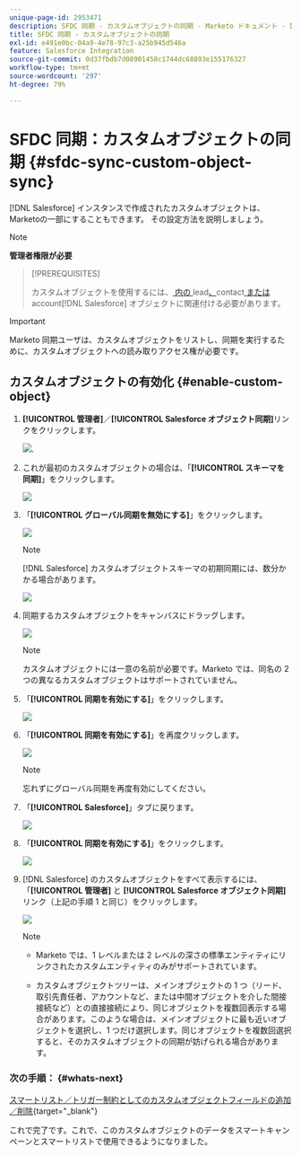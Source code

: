 ```yaml
---
unique-page-id: 2953471
description: SFDC 同期 - カスタムオブジェクトの同期 - Marketo ドキュメント - 製品ドキュメント
title: SFDC 同期 - カスタムオブジェクトの同期
exl-id: e491e0bc-04a9-4e78-97c3-a25b945d546a
feature: Salesforce Integration
source-git-commit: 0d37fbdb7d08901458c1744dc68893e155176327
workflow-type: tm+mt
source-wordcount: '297'
ht-degree: 79%

---
```


# SFDC 同期：カスタムオブジェクトの同期 {#sfdc-sync-custom-object-sync}

[!DNL Salesforce] インスタンスで作成されたカスタムオブジェクトは、Marketoの一部にすることもできます。  その設定方法を説明しましょう。

>[!NOTE]
>
>**管理者権限が必要**

>[!PREREQUISITES]
>
>カスタムオブジェクトを使用するには、[ 内の ](/help/marketo/product-docs/crm-sync/salesforce-sync/sfdc-sync-details/sfdc-sync-field-sync.md)lead[、](/help/marketo/product-docs/crm-sync/salesforce-sync/sfdc-sync-details/sfdc-sync-contact-sync.md)contact[ または ](/help/marketo/product-docs/crm-sync/salesforce-sync/sfdc-sync-details/sfdc-sync-account-sync.md)account[!DNL Salesforce] オブジェクトに関連付ける必要があります。

>[!IMPORTANT]
>
>Marketo 同期ユーザは、カスタムオブジェクトをリストし、同期を実行するために、カスタムオブジェクトへの読み取りアクセス権が必要です。

## カスタムオブジェクトの有効化  {#enable-custom-object}

1. **[!UICONTROL 管理者]**／**[!UICONTROL Salesforce オブジェクト同期]**&#x200B;リンクをクリックします。

   ![](assets/image2015-11-19-10-3a28-3a5.png).

1. これが最初のカスタムオブジェクトの場合は、「**[!UICONTROL スキーマを同期]**」をクリックします。

   ![](assets/rtaimage-2.png)

1. 「**[!UICONTROL グローバル同期を無効にする]**」をクリックします。

   ![](assets/image2015-4-22-10-3a45-3a0.png)

   >[!NOTE]
   >
   >[!DNL Salesforce] カスタムオブジェクトスキーマの初期同期には、数分かかる場合があります。

   ![](assets/image2015-4-22-10-3a45-3a18.png)

1. 同期するカスタムオブジェクトをキャンバスにドラッグします。

   ![](assets/image2015-4-22-10-3a45-3a30.png)

   >[!NOTE]
   >
   >カスタムオブジェクトには一意の名前が必要です。Marketo では、同名の 2 つの異なるカスタムオブジェクトはサポートされていません。

1. 「**[!UICONTROL 同期を有効にする]**」をクリックします。

   ![](assets/image2015-4-22-10-3a45-3a50.png)

1. 「**[!UICONTROL 同期を有効にする]**」を再度クリックします。

   ![](assets/image2015-4-22-10-3a46-3a10.png)

   >[!NOTE]
   >
   >忘れずにグローバル同期を再度有効にしてください。

1. 「**[!UICONTROL Salesforce]**」タブに戻ります。

   ![](assets/image2015-4-22-10-3a46-3a25.png)

1. 「**[!UICONTROL 同期を有効にする]**」をクリックします。

   ![](assets/image2015-4-22-10-3a50-3a26.png)

1. [!DNL Salesforce] のカスタムオブジェクトをすべて表示するには、「**[!UICONTROL 管理者]** と **[!UICONTROL Salesforce オブジェクト同期]** リンク（上記の手順 1 と同じ）をクリックします。

   ![](assets/image2016-6-23-9-3a28-3a23.png)

   >[!NOTE]
   >
   >* Marketo では、1 レベルまたは 2 レベルの深さの標準エンティティにリンクされたカスタムエンティティのみがサポートされています。
   >
   >* カスタムオブジェクトツリーは、メインオブジェクトの 1 つ（リード、取引先責任者、アカウントなど、または中間オブジェクトを介した間接接続など）との直接接続により、同じオブジェクトを複数回表示する場合があります。このような場合は、メインオブジェクトに最も近いオブジェクトを選択し、1 つだけ選択します。同じオブジェクトを複数回選択すると、そのカスタムオブジェクトの同期が妨げられる場合があります。

### 次の手順： {#whats-next}

[スマートリスト／トリガー制約としてのカスタムオブジェクトフィールドの追加／削除](/help/marketo/product-docs/crm-sync/salesforce-sync/setup/optional-steps/add-remove-custom-object-field-as-smart-list-trigger-constraints.md){target="_blank"}

これで完了です。これで、このカスタムオブジェクトのデータをスマートキャンペーンとスマートリストで使用できるようになりました。
